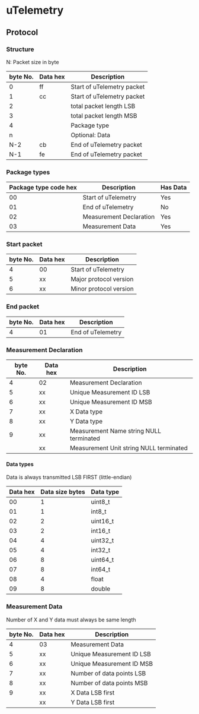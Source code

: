 uTelemetry
==========

## Protocol
### Structure
N: Packet size in byte

| byte No.      | Data hex      | Description  |
| ------------- |--------------| -------------|
| 0 | ff | Start of uTelemetry packet |
| 1 | cc | Start of uTelemetry packet |
| 2 | | total packet length LSB |
| 3 | | total packet length MSB |
| 4 | | Package type |
| n | | Optional: Data |
| N-2 | cb | End of uTelemetry packet |
| N-1 | fe | End of uTelemetry packet |

### Package types
| Package type code hex  | Description  | Has Data |
| ------------- |--------------| -------------|
| 00 | Start of uTelemetry | Yes |
| 01 | End of uTelemetry | No |
| 02 | Measurement Declaration | Yes |
| 03 | Measurement Data | Yes |

### Start packet
| byte No.      | Data hex      | Description  |
| ------------- |--------------| -------------|
| 4 | 00 | Start of uTelemetry  |
| 5 | xx | Major protocol version | 
| 6 | xx | Minor protocol version|

### End packet
| byte No.      | Data hex      | Description  |
| ------------- |--------------| -------------|
| 4 | 01 | End of uTelemetry  |

### Measurement Declaration
| byte No.      | Data hex      | Description  |
| ------------- |--------------| -------------|
| 4 | 02 | Measurement Declaration  |
| 5 | xx | Unique Measurement ID LSB |
| 6 | xx | Unique Measurement ID MSB | 
| 7 | xx | X Data type | 
| 8 | xx | Y Data type | 
| 9 | xx | Measurement Name string NULL terminated | 
|   | xx | Measurement Unit string NULL terminated | 

#### Data types
Data is always transmitted LSB FIRST (little-endian)

| Data hex | Data size bytes | Data type |
|----------|-----------------|-----------|
| 00 | 1 | uint8_t |
| 01 | 1 | int8_t |
| 02 | 2 | uint16_t |
| 03 | 2 | int16_t |
| 04 | 4 | uint32_t |
| 05 | 4 | int32_t |
| 06 | 8 | uint64_t |
| 07 | 8 | int64_t |
| 08 | 4 | float |
| 09 | 8 | double |

### Measurement Data
Number of X and Y data must always be same length

| byte No.      | Data hex      | Description  |
| ------------- |--------------| -------------|
| 4 | 03 | Measurement Data  |
| 5 | xx | Unique Measurement ID LSB |
| 6 | xx | Unique Measurement ID MSB | 
| 7 | xx | Number of data points LSB | 
| 8 | xx | Number of data points MSB | 
| 9 | xx | X Data LSB first | 
|   | xx | Y Data LSB first | 

